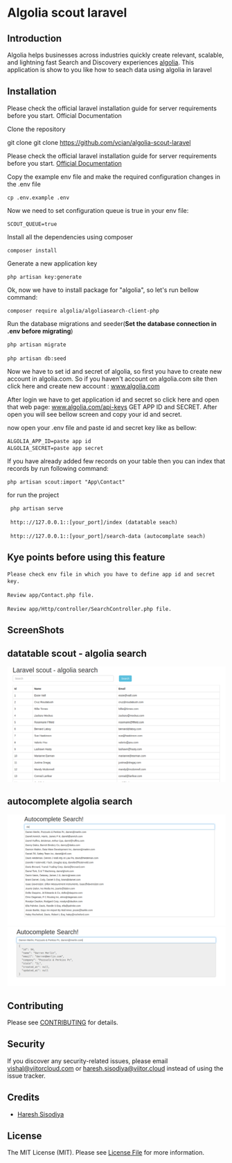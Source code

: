# Algolia scout laravel

## Introduction
Algolia helps businesses across industries quickly create relevant, scalable, and lightning fast Search and Discovery experiences [algolia](https://www.algolia.com/).
This application is show to you like how to seach data using algolia in laravel
  
## Installation

Please check the official laravel installation guide for server requirements before you start. Official Documentation

Clone the repository

git clone git clone https://github.com/vcian/algolia-scout-laravel


Please check the official laravel installation guide for server requirements before you start. [Official Documentation](https://laravel.com/docs/7.x/installation)


Copy the example env file and make the required configuration changes in the .env file

    cp .env.example .env

Now we need to set configuration queue is true in your env file:

    SCOUT_QUEUE=true
    

Install all the dependencies using composer

    composer install

Generate a new application key

    php artisan key:generate

Ok, now we have to install package for "algolia", so let's run bellow command:
    
    composer require algolia/algoliasearch-client-php
    
Run the database migrations and seeder(**Set the database connection in .env before migrating**)

    php artisan migrate
        
    php artisan db:seed
    
Now we have to set id and secret of algolia, so first you have to create new account in algolia.com. So if you haven't account on algolia.com site then click here and create new account : www.algolia.com

After login we have to get application id and secret so click here and open that web page: www.algolia.com/api-keys GET APP ID and SECRET. After open you will see bellow screen and copy your id and secret.
   
now open your .env file and paste id and secret key like as bellow:

    ALGOLIA_APP_ID=paste app id
    ALGOLIA_SECRET=paste app secret
    
 If you have already added few records on your table then you can index that records by run following command:
 
    php artisan scout:import "App\Contact" 
    
for run the project

     php artisan serve
    
     http:://127.0.0.1::[your_port]/index (datatable seach) 
        
     http:://127.0.0.1::[your_port]/search-data (autocomplate seach)
        
## Kye points before using this feature

    Please check env file in which you have to define app id and secret key.
    
    Review app/Contact.php file.
    
    Review app/Http/controller/SearchController.php file.
    
## ScreenShots    

## datatable scout - algolia search
![Screenshot](screenshots/datatable.png)

## autocomplete algolia search
![Screenshot](screenshots/autocomplite.png)
![Screenshot](screenshots/autocomplite-priview.png)


## Contributing

Please see [CONTRIBUTING](CONTRIBUTING.md) for details.

## Security

If you discover any security-related issues, please email vishal@viitorcloud.com or haresh.sisodiya@viitor.cloud instead of using the issue tracker.

## Credits

- [Haresh Sisodiya](https://github.com/Hareshsinh)

## License

The MIT License (MIT). Please see [License File](LICENSE.md) for more information.
